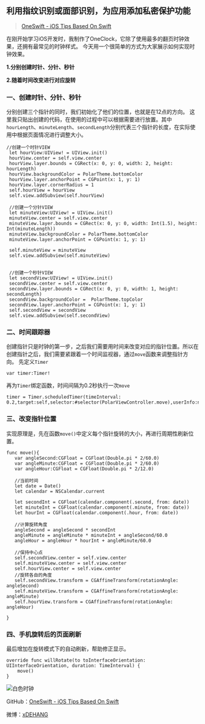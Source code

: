 ## 利用指纹识别或面部识别，为应用添加私密保护功能

> [OneSwift - iOS Tips Based On Swift](https://bjdehang.github.io/OneSwift)

在刚开始学习iOS开发时，我制作了OneClock，它除了使用最多的翻页时钟效果，还拥有最常见的时钟样式。
今天用一个很简单的方式为大家展示如何实现时钟效果。

**1.分别创建时针、分针、秒针**

**2.随着时间改变进行对应旋转**


### 一、创建时针、分针、秒针

分别创建三个指针的同时，我们初始化了他们的位置，也就是在12点的方向。
这里我只贴出创建的代码，在使用的过程中可以根据需要进行放置。其中`hourLength`、`minuteLength`、`secondLength`分别代表三个指针的长度，在实际使用中根据页面情况进行调整大小。

```
//创建一个时针VIEW
 let hourView:UIView! = UIView.init()
 hourView.center = self.view.center
 hourView.layer.bounds = CGRect(x: 0, y: 0, width: 2, height: hourLength)
 hourView.backgroundColor = PolarTheme.bottomColor
 hourView.layer.anchorPoint = CGPoint(x: 1, y: 1)
 hourView.layer.cornerRadius = 1
 self.hourView = hourView
 self.view.addSubview(self.hourView)

 //创建一个分针VIEW
 let minuteView:UIView! = UIView.init()
 minuteView.center = self.view.center
 minuteView.layer.bounds = CGRect(x: 0, y: 0, width: Int(1.5), height: Int(minuteLength))
 minuteView.backgroundColor = PolarTheme.bottomColor
 minuteView.layer.anchorPoint = CGPoint(x: 1, y: 1)

 self.minuteView = minuteView
 self.view.addSubview(self.minuteView)


 //创建一个秒针VIEW
 let secondView:UIView! = UIView.init()
 secondView.center = self.view.center
 secondView.layer.bounds = CGRect(x: 0, y: 0, width: 1, height: secondLength)
 secondView.backgroundColor =  PolarTheme.topColor
 secondView.layer.anchorPoint = CGPoint(x: 1, y: 1)
 self.secondView = secondView
 self.view.addSubview(self.secondView)

```

### 二、时间跟踪器

创建指针只是时钟的第一步，之后我们需要用时间来改变对应的指针位置。所以在创建指针之后，我们需要紧跟着一个时间监视器，通过`move`函数来调整指针方向。
先定义`Timer`
```
var timer:Timer!
```

再为`Timer`绑定函数，时间间隔为0.2秒执行一次`move`
```
timer = Timer.scheduledTimer(timeInterval: 0.2,target:self,selector:#selector(PolarViewController.move),userInfo:nil,repeats:true)
```


### 三、改变指针位置

实现原理是，先在函数`move()`中定义每个指针旋转的大小，再进行周期性刷新位置。

```
func move(){
   var angleSecond:CGFloat = CGFloat(Double.pi * 2/60.0)
   var angleMinute:CGFloat = CGFloat(Double.pi * 2/60.0)
   var angleHour:CGFloat = CGFloat(Double.pi * 2/12.0)

   //当前时间
   let date = Date()
   let calendar = NSCalendar.current

   let secondInt = CGFloat(calendar.component(.second, from: date))
   let minuteInt = CGFloat(calendar.component(.minute, from: date))
   let hourInt = CGFloat(calendar.component(.hour, from: date))

   //计算旋转角度
   angleSecond = angleSecond * secondInt
   angleMinute = angleMinute * minuteInt + angleSecond/60.0
   angleHour = angleHour * hourInt + angleMinute/60.0

   //保持中心点
   self.secondView.center = self.view.center
   self.minuteView.center = self.view.center
   self.hourView.center = self.view.center
   //旋转各自的角度
   self.secondView.transform = CGAffineTransform(rotationAngle: angleSecond)
   self.minuteView.transform = CGAffineTransform(rotationAngle: angleMinute)
   self.hourView.transform = CGAffineTransform(rotationAngle: angleHour)

}

```

### 四、手机旋转后的页面刷新

最后增加在旋转模式下的自动刷新，帮助修正显示。
```
override func willRotate(to toInterfaceOrientation: UIInterfaceOrientation, duration: TimeInterval) {
    move()
}
```
![白色时钟](https://bjdehang.github.io/OneSwift/img/13/白色时钟.png)


GitHub：[OneSwift - iOS Tips Based On Swift](https://bjdehang.github.io/OneSwift)

微博：[xDEHANG](https://weibo.com/bujidehang)
